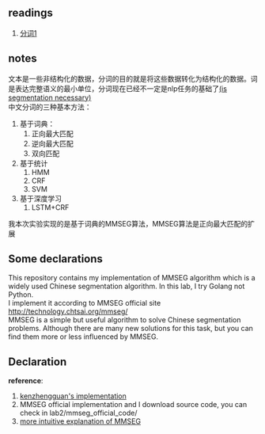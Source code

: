 ## readings
1. [分词1](https://easyai.tech/ai-definition/tokenization/)

## notes
文本是一些非结构化的数据，分词的目的就是将这些数据转化为结构化的数据。词是表达完整语义的最小单位，分词现在已经不一定是nlp任务的基础了[(is segmentation necessary)](https://arxiv.org/pdf/1905.05526.pdf)  
中文分词的三种基本方法：  
1. 基于词典：
   1. 正向最大匹配
   2. 逆向最大匹配
   3. 双向匹配
2. 基于统计
   1. HMM
   2. CRF
   3. SVM
3. 基于深度学习
   1. LSTM+CRF

我本次实验实现的是基于词典的MMSEG算法，MMSEG算法是正向最大匹配的扩展

## Some declarations
This repository contains my implementation of MMSEG algorithm which is a widely used Chinese segmentation algorithm. In this lab, I try Golang not Python.  
I implement it according to MMSEG official site http://technology.chtsai.org/mmseg/  
MMSEG is a simple but useful algorithm to solve Chinese segmentation problems. Although there are many new solutions for this task, but you can find them more or less influenced by MMSEG.  
## Declaration
**reference**: 
1. [kenzhengguan's implementation](https://github.com/kenzhengguan/gommseg)  
2. MMSEG official implementation and I download source code, you can check in lab2/mmseg_official_code/  
3. [more intuitive explanation of MMSEG](https://blog.csdn.net/HHyatt/article/details/6202826)